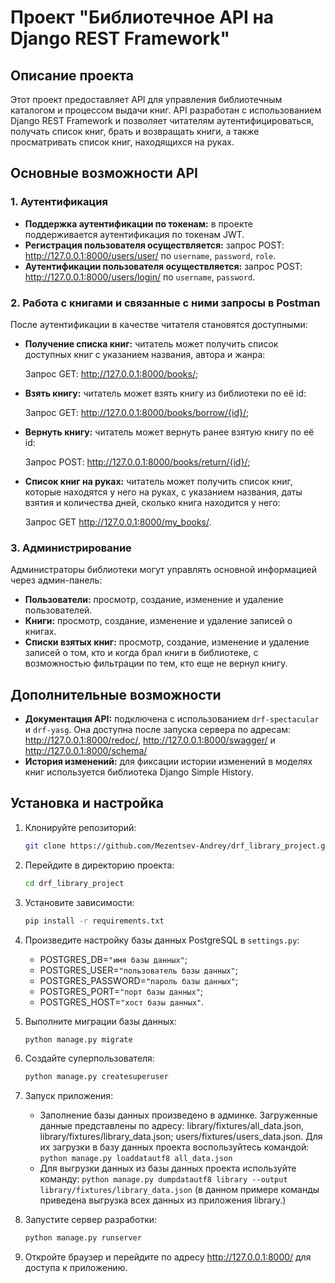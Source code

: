 # Проект "Библиотечное API на Django REST Framework"

## Описание проекта

Этот проект предоставляет API для управления библиотечным каталогом и процессом выдачи книг. API разработан с использованием Django REST Framework и позволяет читателям аутентифицироваться, получать список книг, брать и возвращать книги, а также просматривать список книг, находящихся на руках.

## Основные возможности API

### 1. Аутентификация

- **Поддержка аутентификации по токенам:** в проекте поддерживается аутентификация по токенам JWT.
- **Регистрация пользователя осуществляется:** запрос POST: http://127.0.0.1:8000/users/user/ по `username`, `password`, `role`.
- **Аутентификации пользователя осуществляется:** запрос POST: http://127.0.0.1:8000/users/login/ по `username`, `password`.

### 2. Работа с книгами и связанные с ними запросы в Postman
После аутентификации в качестве читателя становятся доступными:
- **Получение списка книг:** читатель может получить список доступных книг с указанием названия, автора и жанра:
    
    Запрос GET: http://127.0.0.1:8000/books/;
- **Взять книгу:** читатель может взять книгу из библиотеки по её id:
    
    Запрос GET: http://127.0.0.1:8000/books/borrow/{id}/;
- **Вернуть книгу:** читатель может вернуть ранее взятую книгу по её id:
    
    Запрос POST: http://127.0.0.1:8000/books/return/{id}/;
- **Список книг на руках:** читатель может получить список книг, которые находятся у него на руках, с указанием названия, даты взятия и количества дней, сколько книга находится у него:

    Запрос GET http://127.0.0.1:8000/my_books/.

### 3. Администрирование

Администраторы библиотеки могут управлять основной информацией через админ-панель:

- **Пользователи:** просмотр, создание, изменение и удаление пользователей.
- **Книги:** просмотр, создание, изменение и удаление записей о книгах.
- **Списки взятых книг:** просмотр, создание, изменение и удаление записей о том, кто и когда брал книги в библиотеке, с возможностью фильтрации по тем, кто еще не вернул книгу.

## Дополнительные возможности

- **Документация API:** подключена с использованием  `drf-spectacular` и `drf-yasg`.
   Она доступна после запуска сервера по адресам: http://127.0.0.1:8000/redoc/, http://127.0.0.1:8000/swagger/ и http://127.0.0.1:8000/schema/
- **История изменений:** для фиксации истории изменений в моделях книг используется библиотека Django Simple History.

## Установка и настройка

1. Клонируйте репозиторий:
   ```bash
   git clone https://github.com/Mezentsev-Andrey/drf_library_project.git

2. Перейдите в директорию проекта:
   ```bash
   cd drf_library_project
   
3. Установите зависимости:
   ```bash
   pip install -r requirements.txt

4. Произведите настройку базы данных PostgreSQL в `settings.py`:

    - POSTGRES_DB=`"имя базы данных"`;
    - POSTGRES_USER=`"пользователь базы данных"`;
    - POSTGRES_PASSWORD=`"пароль базы данных"`;
    - POSTGRES_PORT=`"порт базы данных"`;
    - POSTGRES_HOST=`"хост базы данных"`.
   
5. Выполните миграции базы данных:
   ```bash
   python manage.py migrate

6. Создайте суперпользователя:
   ```bash
   python manage.py createsuperuser
   
7. Запуск приложения:
    - Заполнение базы данных произведено в админке. Загруженные данные представлены по адресу: library/fixtures/all_data.json, library/fixtures/library_data.json; users/fixtures/users_data.json. Для их загрузки в базу данных проекта воспользуйтесь командой: `python manage.py loaddatautf8 all_data.json`
    - Для выгрузки данных из базы данных проекта используйте команду: `python manage.py dumpdatautf8 library --output library/fixtures/library_data.json` (в данном примере команды приведена выгрузка всех данных из приложения library.)

8. Запустите сервер разработки:
   ```bash
   python manage.py runserver

9. Откройте браузер и перейдите по адресу http://127.0.0.1:8000/ для доступа к приложению.

